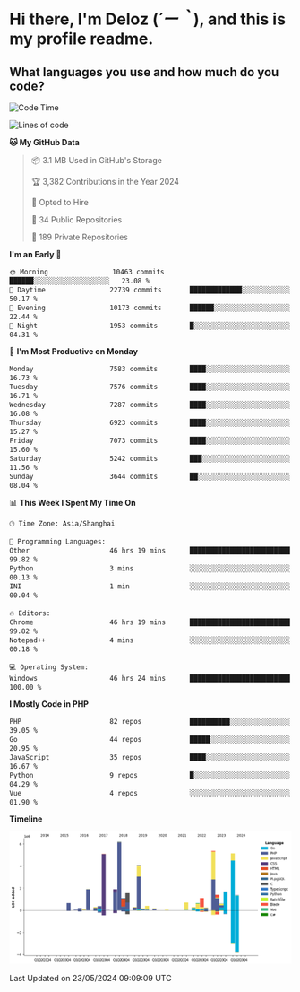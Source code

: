 # **Hi there, I'm Deloz (*´ー｀*), and this is my profile readme.**

## **What languages you use and how much do you code?**

<!--START_SECTION:waka-->
![Code Time](http://img.shields.io/badge/Code%20Time-4%2C040%20hrs%2035%20mins-blue)

![Lines of code](https://img.shields.io/badge/From%20Hello%20World%20I%27ve%20Written-42.9%20million%20lines%20of%20code-blue)

**🐱 My GitHub Data** 

> 📦 3.1 MB Used in GitHub's Storage 
 > 
> 🏆 3,382 Contributions in the Year 2024
 > 
> 💼 Opted to Hire
 > 
> 📜 34 Public Repositories 
 > 
> 🔑 189 Private Repositories 
 > 
**I'm an Early 🐤** 

```text
🌞 Morning                10463 commits       ██████░░░░░░░░░░░░░░░░░░░   23.08 % 
🌆 Daytime                22739 commits       █████████████░░░░░░░░░░░░   50.17 % 
🌃 Evening                10173 commits       ██████░░░░░░░░░░░░░░░░░░░   22.44 % 
🌙 Night                  1953 commits        █░░░░░░░░░░░░░░░░░░░░░░░░   04.31 % 
```
📅 **I'm Most Productive on Monday** 

```text
Monday                   7583 commits        ████░░░░░░░░░░░░░░░░░░░░░   16.73 % 
Tuesday                  7576 commits        ████░░░░░░░░░░░░░░░░░░░░░   16.71 % 
Wednesday                7287 commits        ████░░░░░░░░░░░░░░░░░░░░░   16.08 % 
Thursday                 6923 commits        ████░░░░░░░░░░░░░░░░░░░░░   15.27 % 
Friday                   7073 commits        ████░░░░░░░░░░░░░░░░░░░░░   15.60 % 
Saturday                 5242 commits        ███░░░░░░░░░░░░░░░░░░░░░░   11.56 % 
Sunday                   3644 commits        ██░░░░░░░░░░░░░░░░░░░░░░░   08.04 % 
```


📊 **This Week I Spent My Time On** 

```text
🕑︎ Time Zone: Asia/Shanghai

💬 Programming Languages: 
Other                    46 hrs 19 mins      █████████████████████████   99.82 % 
Python                   3 mins              ░░░░░░░░░░░░░░░░░░░░░░░░░   00.13 % 
INI                      1 min               ░░░░░░░░░░░░░░░░░░░░░░░░░   00.04 % 

🔥 Editors: 
Chrome                   46 hrs 19 mins      █████████████████████████   99.82 % 
Notepad++                4 mins              ░░░░░░░░░░░░░░░░░░░░░░░░░   00.18 % 

💻 Operating System: 
Windows                  46 hrs 24 mins      █████████████████████████   100.00 % 
```

**I Mostly Code in PHP** 

```text
PHP                      82 repos            ██████████░░░░░░░░░░░░░░░   39.05 % 
Go                       44 repos            █████░░░░░░░░░░░░░░░░░░░░   20.95 % 
JavaScript               35 repos            ████░░░░░░░░░░░░░░░░░░░░░   16.67 % 
Python                   9 repos             █░░░░░░░░░░░░░░░░░░░░░░░░   04.29 % 
Vue                      4 repos             ░░░░░░░░░░░░░░░░░░░░░░░░░   01.90 % 
```



**Timeline**

![Lines of Code chart](https://raw.githubusercontent.com/deloz/deloz/main/assets/bar_graph.png)


 Last Updated on 23/05/2024 09:09:09 UTC
<!--END_SECTION:waka-->
